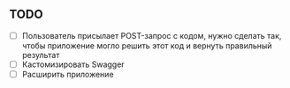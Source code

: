 ## TODO

- [ ] Пользователь присылает POST-запрос с кодом, нужно сделать так, чтобы приложение могло решить этот код и вернуть правильный результат
- [ ] Кастомизировать Swagger
- [ ] Расширить приложение